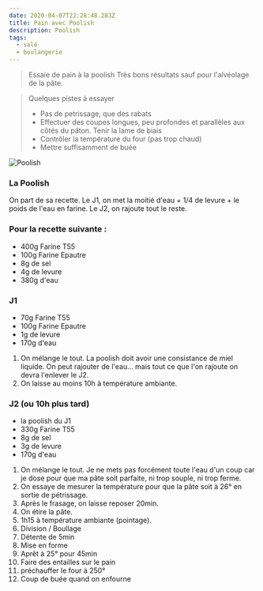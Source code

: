 ```yaml
---
date: 2020-04-07T22:28:48.283Z
title: Pain avec Poolish
description: Poolish
tags:
  - salé
  - boulangerie
---
```


> Essaie de pain à la poolish 
> Très bons résultats sauf pour l'alvéolage de la pâte.

> Quelques pistes à essayer
> - Pas de petrissage, que des rabats
> - Effectuer des coupes longues, peu profondes et parallèles aux côtés du pâton. Tenir la lame de biais
> - Contrôler la température du four (pas trop chaud)
> - Mettre suffisamment de buée


![Poolish](/assets/Poolish.jpg "Poolish")

### La Poolish

On part de sa recette.
Le J1, on met la moitié d'eau + 1/4 de levure + le poids de l'eau en farine.
Le J2, on rajoute tout le reste.

### Pour la recette suivante :

- 400g Farine T55
- 100g Farine Epautre
- 8g de sel
- 4g de levure
- 380g d'eau

### J1

- 70g Farine T55
- 100g Farine Epautre
- 1g de levure
- 170g d'eau

1. On mélange le tout. La poolish doit avoir une consistance de miel liquide. On peut rajouter de l'eau... mais tout ce que l'on rajoute on devra l'enlever le J2.
3. On laisse au moins 10h à température ambiante.

### J2 (ou 10h plus tard)

- la poolish du J1
- 330g Farine T55
- 8g de sel
- 3g de levure
- 170g d'eau

1. On mélange le tout. Je ne mets pas forcément toute l'eau d'un coup car je dose pour que ma pâte soit parfaite, ni trop souple, ni trop ferme.
2. On essaye de mesurer la température pour que la pâte soit à 26° en sortie de pétrissage.
3. Après le frasage, on laisse reposer 20min.
4. On étire la pâte.
5. 1h15 à température ambiante (pointage).
6. Division / Boullage
7. Détente de 5min
8. Mise en forme
9. Aprêt à 25° pour 45min
10. Faire des entailles sur le pain
11. préchauffer le four à 250°
12. Coup de buée quand on enfourne
